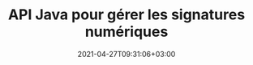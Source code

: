 ---
############################# Static ############################
layout: "product"
date: 2021-04-27T09:31:06+03:00
draft: false

product: "Signature"
product_tag: "signature"
platform: "Java"
platform_tag: "java"

############################# Head ############################
head_title: "API de signature numérique Java, ajouter une signature électronique à une image PDF Word Excel"
head_description: "API de signature numérique Java. Bibliothèque de signatures électroniques pour signer numériquement des PDF, Microsoft Word, des feuilles de calcul Excel, des présentations PowerPoint et des formats de documents image."

############################# Header ############################
title: "API Java pour gérer les signatures numériques"
description: "Gérez la signature électronique des types d'image, de code QR, de code-barres, de métadonnées, de texte et de tampon dans les applications Java pour la signature d'images et de formats de fichiers de documents numériques."
button:
    enable: true

############################# SubMenu ############################
submenu:
    enable: true
    
    left:
        img_alt: "GroupDocs.Signature for Java"
        image: "/border/groupdocs-signature-java.svg"
        product: "GroupDocs.Signature"
        platform: "Java"

    middle:
        button:
            # button loop
            - link: "#overview"
              text: "Aperçu"

            # button loop
            - link: "#features"
              text: "Caractéristiques"

            # button loop
            - link: "#support"
              text: "Support"

            # button loop
            - link: "https://products.groupdocs.app/signature"
              text: "Live Demo"

            # button loop
            - link: "https://purchase.groupdocs.com/pricing/signature/java"
              text: "Pricing"

    right:
        link_download: "https://downloads.groupdocs.com/signature"
        link_learn: "https://docs.groupdocs.com/signature/java/"
        link_buy: "https://purchase.groupdocs.com"

############################# Aperçu ############################
overview:
    enable: true
    content: |
      L'API GroupDocs.Signature pour Java vous aide à développer des applications Java avec des fonctionnalités de signatures électroniques pour signer des documents numériques aux formats pris en charge sans installer de logiciel externe. Il prend en charge la manipulation et la gestion de divers types de signatures électroniques telles que l'image, le code-barres, le code QR, le tampon, le texte, l'optique et les métadonnées. Tous vos documents commerciaux électroniques tels que Microsoft Office Word, les présentations PowerPoint, les feuilles de calcul Excel, les images et les fichiers PDF peuvent être signés numériquement en personnalisant les propriétés de signature, par ex. ombre, dimensions, alignement et plus selon vos besoins. La bibliothèque de signature numérique est simple et légère, consistant en un seul fichier DLL qui peut être facilement intégré dans une application Java nouvelle ou existante.

      Grâce à l'API GroupDocs.Signature pour Java, vous pouvez charger tous les certificats enregistrés à partir du système ou localiser les signatures existantes à l'aide d'une recherche simple et avancée. Les options pour travailler avec des documents protégés par mot de passe, en spécifiant les propriétés de signature communes (taille du texte, opacité, rotation, vérification, propriétés de la police, options de couleur, numéro de page, largeur, haut, gauche, etc.) et la prise en charge de la mise en œuvre de différents types de signature électronique en font un outil fiable. Solution de gestion des signatures électroniques pour les documents numériques.

      GroupDocs.Signature pour Java est compatible avec toutes les versions de Java et prend en charge les systèmes d'exploitation courants (Windows, Linux, Mac OS) capables d'exécuter Java Runtime.
    tabs:
      enable: true     
      
      ## TAB ONE ##
      tab_one:
        description: |
          Voici un aperçu de GroupDocs.Signature pour Java :

        right:
          enable: true
          icon: "fab fa-html5"
          title: "Types de signatures"
          content: |
            * Signature de texte
            * Signature d'image
            * Signatures numériques
            * Signature QR Code
            * Signature du code-barres
            * Cachet Signature
            * Formulaire-champ Signature
      
      ## TAB TWO ##
      tab_two:
        description: |
          L'API de signature électronique Java prend en charge les [formats de fichier de document](https://docs.groupdocs.com/signature/java/supported-document-formats/) comme indiqué ci-dessous.

        left:
          enable: true
          table:
            # table loop
            - title: "Microsoft Office"
              content: |
                * **Word:** DOC, DOCX, DOCM, DOT, DOTX, DOTM, RTF, TXT
                * **Excel:** XLS, XLSX, XLSM, XLSB, XLTM, XLT, XLTM, XLTX, XLAM, SXC, SpreadsheetML
                * **PowerPoint:** PPT, PPTX, PPS, PPSX, PPSM, POT, POTM, POTX, PPTM

        right:
          enable: true
          table:
            # table loop
            - title: "Images & Autres formats"
              content: |
                * **Images** : JPG, BMP, PNG, TIFF, GIF, DCM, WEBP
                * **Document ouvert** : ODT, OTT, OTS, ODS, ODP, OTP, ODG
                * **JPEG2000** : JP2, JPF, JPX, J2K, J2C, JPM
                * **Métafichiers** : EMF, WMF, CMX
                * **Portable** : PDF
                * **Graphiques vectoriels évolutifs** : CDR, SVG
                * **Adobe Photoshop** : PSD
                * **Autres** : DJVU

      ## TAB THREE ##
      tab_three:
        description: |
          GroupDocs.Signature for Java prend en charge la suite Systèmes d'exploitation, Frameworks et gestionnaires de packages:
        
        left:
          enable: true
          table:
            # table loop
            - icon: "fab fa-windows"
              title: "Systèmes d'exploitation"
              content: |
                * Bureau Microsoft Windows
                * Serveur Microsoft Windows
                * Linux
                * Mac OS

            # table loop
            - icon: "fas fa-code"
              title: "Cadres pris en charge"
              content: |
                * Java 7 (1.7) et supérieur

        right:
          enable: true
          table:
            # table loop
            - icon: "fas fa-cogs"
              title: "Environnements de développement"
              content: |
                * NetBeans
                * IDÉE IntelliJ
                * Éclipse
            # table loop
            - icon: "fas fa-tools"
              title: "Outil d'automatisation de construction"
              content: |
                * Maven

############################# Caractéristiques ############################
features:
    enable: true
    title: "GroupDocs.Signature for Java Caractéristiques"

    feature:
      # feature loop
      - icon: "fas fa-copy"
        content: "Créer, lire, modifier, masquer et supprimer des signatures électroniques à partir de formats de documents pris en charge"

      # feature loop
      - icon: "fas fa-eye"
        content: "Accès au document signé à partir du flux, du chemin relatif ou du chemin absolu"

      # feature loop
      - icon: "fas fa-bolt"
        content: "Appliquer la signature de texte aux documents, feuilles de calcul, présentations, images et fichiers PDF"
      
      # feature loop
      - icon: "fas fa-file-powerpoint"
        content: "Ajouter une signature de texte comme annotation, autocollant, image aux fichiers PDF également configurer le style et la couleur"

      # feature loop
      - icon: "fas fa-code"
        content: "Signez un document PDF, un fichier image et obtenez une sortie dans un format de fichier différent"

      # feature loop
      - icon: "fas fa-cloud"
        content: "Signez numériquement des images avec une signature textuelle en filigrane et ajoutez de la transparence, une rotation à la signature électronique"

      # feature loop
      - icon: "fas fa-remove-format"
        content: "Rechercher des certificats et signer des documents Microsoft Word, Excel et PDF avec des certificats numériques"

      # feature loop
      - icon: "fas fa-comment-slash"
        content: "Signer les formats de documents de traitement de texte avec des filigranes de texte natifs"

      # feature loop
      - icon: "fas fa-location-arrow"
        content: "Utilisez le code QR, le code-barres pour signer des fichiers Word, Slide, Cell, PDF et Image"

      # feature loop
      - icon: "fas fa-border-all"
        content: "Configurer et appliquer des signatures de tampon pour sécuriser les formats de fichiers pris en charge"

      # feature loop
      - icon: "fas fa-wrench"
        content: "Configurer et attribuer des signatures d'image aux documents, feuilles de calcul, présentations, images et fichiers PDF"

      # feature loop
      - icon: "fas fa-columns"
        content: "Configurez les propriétés de la signature, par exemple, l'aspect et la convivialité, les marges, l'alignement, etc.."

      # feature loop
      - icon: "fas fa-file-word"
        content: "Appliquer la signature numérique au document protégé par mot de passe"

      # feature loop
      - icon: "fas fa-envelope"
        content: "Effectuer la vérification du texte des documents PDF à l'aide du gestionnaire de signature"

      # feature loop
      - icon: "fas fa-print"
        content: "Vérification numérique de documents Word, cellulaires et PDF avec des conteneurs de certificats .CER et .PFX"

      # feature loop
      - icon: "fas fa-file-archive"
        content: "Spécifiez différents types d'unités de mesure (par exemple. millimètres, pixels, etc.) pour les signatures de texte PDF"

      # feature loop
      - icon: "fas fa-lock"
        content: "Obtenir des informations sur le document via un fichier ou une URL - Ajouter des signatures de champ de formulaire aux documents PDF"

      # feature loop
      - icon: "fas fa-file-code"
        content: "Ajouter un objet de données personnalisé, une VCard intégrée, un e-mail, un EPC, une MeCard ou un objet d'événement au code QR"
      
      # feature loop
      - icon: "fas fa-fill-drip"
        content: "Appliquer différents styles de pinceaux aux signatures, par exemple, pinceau dégradé, radial, solide et texture"

      # feature loop
      - icon: "fas fa-file-excel"
        content: "Signer le document situé sur FTP ou Azure Cloud Storage"

      # feature loop
      - icon: "fas fa-heading"
        content: "Définir l'alignement du texte dans les formes pour les documents, les diapositives, les images et les fichiers PDF"

      # feature loop
      - icon: "fas fa-project-diagram"
        content: "Rechercher, vérifier et signer numériquement des documents de présentation PowerPoint"

      # feature loop
      - icon: "fas fa-cube"
        content: "Placer la signature à l'aide de pixels dans les documents cellulaires et le positionnement du texte pour les signatures de tampon"

      # feature loop
      - icon: "fab fa-uncharted"
        content: "Mettre en œuvre une signature de tampon rectangulaire avec des coins arrondis"

       # feature loop
      - icon: "fab fa-uncharted"
        content: "Étendez les signatures de codes-barres et de codes QR avec le contenu des données d'image"

       # feature loop
      - icon: "fab fa-uncharted"
        content: "Ajouter des signatures de métadonnées cryptées tout en travaillant avec les options de signature et de recherche"

       # feature loop
      - icon: "fab fa-uncharted"
        content: "Intégrez des objets personnalisés aux signatures de métadonnées dans Word, Excel et les présentations"

    more_feature :
      # more_feature_loop
      - title: "Configurez et appliquez facilement des signatures électroniques"
        content: |
          L'API GroupDocs.Signature pour Java permet de configurer et d'ajouter des signatures électroniques aux formats de document pris en charge. Voici un exemple de code qui montre à quel point il est simple d'appliquer une signature de texte à un fichier PDF :
          
          ```java
          Signature signature = new Signature("sample.pdf");

          TextSignOptions options = new TextSignOptions("John Smith");
          // définir la position de la signature
          options.setLeft(100);
          options.setTop(100);
          
          // définir un rectangle de signature
          options.setWidth(100);
          options.setHeight(30);

          // définir la couleur et la police du texte
          options.setForeColor(Color.RED);
          SignatureFont signatureFont = new SignatureFont();
          signatureFont.setSize(12);
          signatureFont.setFamilyName("Comic Sans MS");
          options.setFont(signatureFont);
          options.setSignatureImplementation(TextSignatureImplementation.Sticker)

          // signer le document à classer
          signature.sign("sample_signed.pdf", options);
          ```
      # more_feature_loop
      - title: "Types d'encodage de code-barres pris en charge pour la signature électronique"
        content: |
          À l'aide de GroupDocs.Signature pour l'API Java, vous pouvez appliquer des signatures de code-barres et de code QR aux formats de fichiers pris en charge. GroupDocs.Signature pour Java prend en charge une vaste gamme de types d'encodage de codes à barres pour répondre à la plupart des exigences. Les types d'encodage de code-barres pris en charge incluent, Code 11, Code 128, Code 16K/32, Codes Databar, GS1 Codeblock, ISBN, ISMN, ISSN, ITF16, Pdf147, EAN8, EAN13, EAN14, UPCA, UPCE, ITF14, Code39 Standard et Code39 étendu.

          De même, l'API GroupDocs.Signature pour Java vous permet d'utiliser des types de code QR, tels que QR, Aztec et Data Matrix. Les types d'encodage QR-Code pris en charge incluent Aztec, DataMatrix, GS1 DataMatrix et GS1 QR.

      # more_feature_loop
      - title: "Rechercher des signatures et des certificats"
        content: |
          Grâce à l'API GroupDocs.Signature pour Java, vous pouvez rechercher des signatures QR-Code et Barcode dans n'importe quel document, présentation, feuille de calcul, image, ainsi que dans un fichier PDF, et récupérer le résultat de la recherche. Vous pouvez également rechercher un objet de données personnalisé à partir de documents signés avec un code QR de signature, ainsi que rechercher une carte virtuelle standard et un objet de courrier électronique à partir de documents signés avec un code QR. La vérification du texte crypté des signatures QR-Code ainsi que la recherche de signature de métadonnées dans les documents PDF sont également prises en charge. Appliquer des critères de recherche supplémentaires pour les signatures numériques des documents Words et Excel.  

          L'option de recherche est également disponible pour la signature des métadonnées pour les documents Word, les diapositives et les feuilles de calcul, tandis que la recherche par champ de formulaire est disponible pour les documents PDF.

      # more_feature_loop
      - title: "Configurer les propriétés de signature électronique"
        content: |
          Pour améliorer l'expérience utilisateur des utilisateurs finaux, l'API GroupDocs.Signature pour Java fournit de nombreuses propriétés qui peuvent être configurées assez facilement. Vous pouvez définir les options de police et de couleur (couleur d'arrière-plan, couleur de premier plan, gras, italique, souligné, famille de police, taille de police, etc.), les options d'arrière-plan et de bordure (couleur d'arrière-plan, transparence d'arrière-plan, couleur de bordure, style de tiret de bordure, épaisseur de bordure, Border Transparency etc.), Signature Margins (Left, Top, Width, Height, Padding etc.) et Setup Signature d'image Area & Signature Alignment (Horizontal Alignment, Vertical Alignment etc.).

############################# Support ############################
support:
    enable: true

############################# Solutions ############################
solutions:
    enable: true
    title: "GroupDocs.Signature propose des API de visualisation de documents pour d'autres environnements de développement populaires"

    solution:
        # solution loop
        - img_alt: "GroupDocs.Signature for .NET"
          image: "/border/groupdocs-signature-net.svg"
          product: "GroupDocs.Signature"
          platform: ".NET"
          link: "/signature/net/"

############################# Back to top ###############################
back_to_top:
  enable: true
---